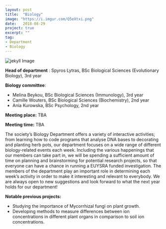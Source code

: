 ```yaml
---
layout: post
title:  "Biology"
image: "https://i.imgur.com/Q5eXtxi.png"
date:   2018-08-29
project: true
excerpt: ""
tag:
- Department
- Biology
---
```

![jekyll Image](https://i.imgur.com/Q5eXtxi.png)



**Head of department** : Spyros Lytras, BSc Biological Sciences (Evolutionary Biology), 3rd year  

**Biology committee**:

- Melina Beykou, BSc Biological Sciences (Immunology), 3rd year
- Camille Wouters, BSc Biological Sciences (Biochemistry), 2nd year
- Ania Kurowska, BSc Psychology, 2nd year

**Meeting place:**  TBA

**Meeting time:**  TBA

The society’s Biology Department offers a variety of interactive activities; from learning how to code programs that analyse DNA bases to decorating and planting herb pots, our department focuses on a wide range of different biology-related events each week. Including the various happenings that our members can take part in, we will be spending a sufficient amount of time on planning and brainstorming for potential research projects, so that everyone can have a chance in running a EUYSRA funded investigation. The members of the department play an important role in determining each week’s activity in order to make it interesting and relevant to everybody. We are always open to new suggestions and look forward to what the next year holds for our department!

**Notable previous projects:**
- Studying the importance of Mycorrhizal fungi on plant growth.
- Developing methods to measure differences between ion concentrations in different plant organs in comparison to soil ion concentrations.
